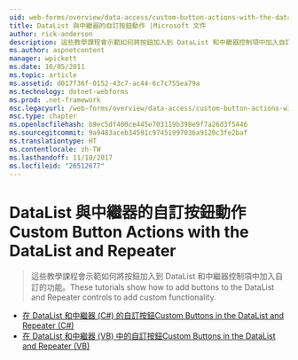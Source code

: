 ```yaml
---
uid: web-forms/overview/data-access/custom-button-actions-with-the-datalist-and-repeater/index
title: DataList 與中繼器的自訂按鈕動作 |Microsoft 文件
author: rick-anderson
description: 這些教學課程會示範如何將按鈕加入到 DataList 和中繼器控制項中加入自訂的功能。
ms.author: aspnetcontent
manager: wpickett
ms.date: 10/05/2011
ms.topic: article
ms.assetid: d017f36f-0152-43c7-ac44-6c7c755ea79a
ms.technology: dotnet-webforms
ms.prod: .net-framework
msc.legacyurl: /web-forms/overview/data-access/custom-button-actions-with-the-datalist-and-repeater
msc.type: chapter
ms.openlocfilehash: b9ec5df400ce445e703119b398e9f7a26d3f5446
ms.sourcegitcommit: 9a9483aceb34591c97451997036a9120c3fe2baf
ms.translationtype: HT
ms.contentlocale: zh-TW
ms.lasthandoff: 11/10/2017
ms.locfileid: "26512677"
---
```

<a name="custom-button-actions-with-the-datalist-and-repeater"></a><span data-ttu-id="25317-103">DataList 與中繼器的自訂按鈕動作</span><span class="sxs-lookup"><span data-stu-id="25317-103">Custom Button Actions with the DataList and Repeater</span></span>
====================
> <span data-ttu-id="25317-104">這些教學課程會示範如何將按鈕加入到 DataList 和中繼器控制項中加入自訂的功能。</span><span class="sxs-lookup"><span data-stu-id="25317-104">These tutorials show how to add buttons to the DataList and Repeater controls to add custom functionality.</span></span>


- [<span data-ttu-id="25317-105">在 DataList 和中繼器 (C#) 的自訂按鈕</span><span class="sxs-lookup"><span data-stu-id="25317-105">Custom Buttons in the DataList and Repeater (C#)</span></span>](custom-buttons-in-the-datalist-and-repeater-cs.md)
- [<span data-ttu-id="25317-106">在 DataList 和中繼器 (VB) 中的自訂按鈕</span><span class="sxs-lookup"><span data-stu-id="25317-106">Custom Buttons in the DataList and Repeater (VB)</span></span>](custom-buttons-in-the-datalist-and-repeater-vb.md)
